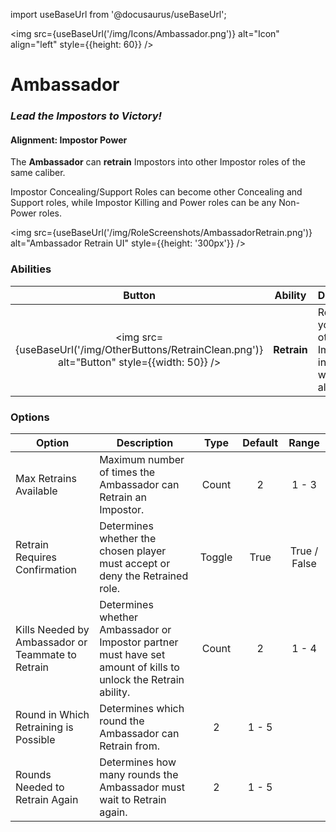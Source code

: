 import useBaseUrl from '@docusaurus/useBaseUrl';

<img src={useBaseUrl('/img/Icons/Ambassador.png')} alt="Icon" align="left" style={{height: 60}} />

# Ambassador

### _Lead the Impostors to Victory!_

#### **Alignment:** Impostor Power

The **Ambassador** can **retrain** Impostors into other Impostor roles of the same caliber.

Impostor Concealing/Support Roles can become other Concealing and Support roles, while Impostor Killing and Power roles can be any Non-Power roles.

<img src={useBaseUrl('/img/RoleScreenshots/AmbassadorRetrain.png')} alt="Ambassador Retrain UI" style={{height: '300px'}} />

### Abilities

|                                             Button                                              |   Ability   | Description                                                             |           Type           |
| :---------------------------------------------------------------------------------------------: | :---------: | ----------------------------------------------------------------------- | :----------------------: |
| <img src={useBaseUrl('/img/OtherButtons/RetrainClean.png')} alt="Button" style={{width: 50}} /> | **Retrain** | Retrain yourself or other Impostors into a role within their alignment. | Targeted Meeting Ability |

### Options

| Option                                            | Description                                                                                               |  Type  | Default |    Range     |
| ------------------------------------------------- | --------------------------------------------------------------------------------------------------------- | :----: | :-----: | :----------: |
| Max Retrains Available                            | Maximum number of times the Ambassador can Retrain an Impostor.                                           | Count  |    2    |    1 - 3     |
| Retrain Requires Confirmation                     | Determines whether the chosen player must accept or deny the Retrained role.                              | Toggle |  True   | True / False |
| Kills Needed by Ambassador or Teammate to Retrain | Determines whether Ambassador or Impostor partner must have set amount of kills to unlock the Retrain ability. | Count  |    2    |    1 - 4     |
| Round in Which Retraining is Possible             | Determines which round the Ambassador can Retrain from.                                                   |   2    |  1 - 5  |
| Rounds Needed to Retrain Again                    | Determines how many rounds the Ambassador must wait to Retrain again.                                     |   2    |  1 - 5  |
